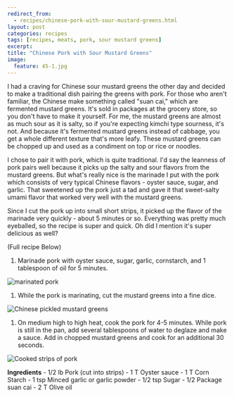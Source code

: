 ---redirect_from:   - recipes/chinese-pork-with-sour-mustard-greens.html
layout: post
categories: recipes
tags: [recipes, meats, pork, sour mustard greens]
excerpt: 
title: "Chinese Pork with Sour Mustard Greens"
image:
  feature: 45-1.jpg
---

I had a craving for Chinese sour mustard greens the other day and decided to make a traditional dish pairing the greens with pork. For those who aren't familiar, the Chinese make something called "suan cai," which are fermented mustard greens.  It's sold in packages at the grocery store, so you don't have to make it yourself. For me, the mustard greens are almost as much sour as it is salty, so if you're expecting kimchi type sourness, it's not.  And because it's fermented mustard greens instead of cabbage, you get a whole different texture that's more leafy.  These mustard greens can be chopped up and used as a condiment on top or rice or noodles.  

I chose to pair it with pork, which is quite traditional.  I'd say the leanness of pork pairs well because it picks up the salty and sour flavors from the mustard greens.  But what's really nice is the marinade I put with the pork which consists of very typical Chinese flavors - oyster sauce, sugar, and garlic.  That sweetened up the pork just a tad and gave it that sweet-salty umami flavor that worked very well with the mustard greens. 

Since I cut the pork up into small short strips, it picked up the flavor of the marinade very quickly - about 5 minutes or so. Everything was pretty much eyeballed, so the recipe is super and quick.  Oh did I mention it's super delicious as well?

(Full recipe Below)
<section class='recipe'>
<ol><li>Marinade pork with oyster sauce, sugar, garlic, cornstarch, and 1 tablespoon of oil for 5 minutes.</li></ol>

<p><img alt="marinated pork" title="" src="../img/45-2.jpg"/></p>

<ol><li>While the pork is marinating, cut the mustard greens into a fine dice.</li></ol>

<p><img alt="Chinese pickled mustard greens" title="" src="../img/45-3.JPG"/></p>

<ol><li>On medium high to high heat, cook the pork for 4-5 minutes.      While pork is still in the pan, add several tablespoons of        water to deglaze and make a sauce.  Add in chopped mustard        greens and cook for an additional 30 seconds.</li></ol>

<p><img alt="Cooked strips of pork" title="" src="../img/45-4.jpg"/></p>

<p><strong>Ingredients</strong>
- 1/2 lb  Pork (cut into strips)
- 1 T     Oyster sauce
- 1 T     Corn Starch
- 1 tsp   Minced garlic or garlic powder
- 1/2 tsp Sugar
- 1/2     Package suan cai
- 2 T     Olive oil</p></section>